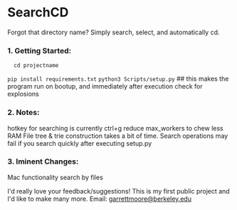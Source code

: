 # SearchCD
Forgot that directory name? Simply search, select, and automatically cd.

### 1. Getting Started:
  ```git clone https://github.com/yourusername/projectname.git
    cd projectname
  ```
  ```pip install requirements.txt```
  ```python3 Scripts/setup.py``` ## this makes the program run on bootup, and immediately after execution
  check for explosions
  
### 2. Notes:
  hotkey for searching is currently ctrl+g
  reduce max_workers to chew less RAM
  File tree & trie construction takes a bit of time. Search operations may fail if you search quickly after executing setup.py

### 3. Iminent Changes:
  Mac functionality
  search by files

I'd really love your feedback/suggestions! This is my first public project and I'd like to make many more. Email: garrettmoore@berkeley.edu
